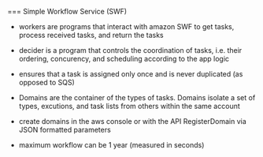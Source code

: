 === Simple Workflow Service (SWF)
* workers are programs that interact with amazon SWF to get tasks, process received tasks, and return the tasks
* decider is a program that controls the coordination of tasks, i.e. their ordering, concurency, and scheduling according to the app logic
 * ensures that a task is assigned only once and is never duplicated (as opposed to SQS)

* Domains are the container of the types of tasks.  Domains isolate a set of types, excutions, and task lists from others within the same account
 * create domains in the aws console or with the API RegisterDomain via JSON formatted parameters
 * maximum workflow can be 1 year (measured in seconds)

